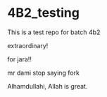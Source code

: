 # 4B2_testing

This is a test repo for batch 4b2

extraordinary!

for jara!!

mr dami stop saying fork 





Alhamdullahi, Allah is great.





